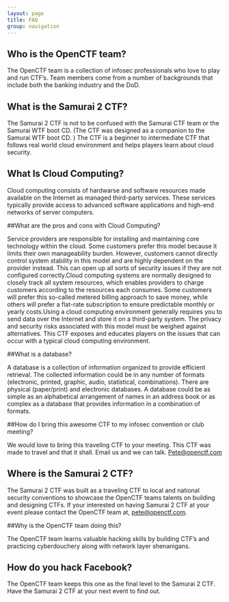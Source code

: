 ```yaml
---
layout: page
title: FAQ
group: navigation
---
```


## Who is the OpenCTF team?

The OpenCTF team is a collection of infosec professionals who love to play and run CTF’s.  Team members come from a number of backgrounds that include both the banking industry and the DoD.

## What is the Samurai 2 CTF?

The Samurai 2 CTF is not to be confused with the Samurai CTF team or the Samurai WTF boot CD.  (The CTF was designed as a companion to the Samurai WTF boot CD. )  The CTF is a beginner to intermediate CTF that follows real world cloud environment and helps players learn about cloud security.

## What Is Cloud Computing?

Cloud computing consists of hardwarse and software resources made available on the Internet as managed third-party services. These services typically provide access to advanced software applications and high-end networks of server computers.

##What are the pros and cons with Cloud Computing?

Service providers are responsible for installing and maintaining core technology within the cloud. Some customers prefer this model because it limits their own manageability burden. However, customers cannot directly control system stability in this model and are highly dependent on the provider instead.  This can open up all sorts of security issues if they are not configured correctly.Cloud computing systems are normally designed to closely track all system resources, which enables providers to charge customers according to the resources each consumes. Some customers will prefer this so-called metered billing approach to save money, while others will prefer a flat-rate subscription to ensure predictable monthly or yearly costs.Using a cloud computing environment generally requires you to send data over the Internet and store it on a third-party system. The privacy and security risks associated with this model must be weighed against alternatives. This CTF exposes and educates players on the issues that can occur with a typical cloud computing environment.

##What is a database?

A database is a collection of information organized to provide efficient retrieval. The collected information could be in any number of formats (electronic, printed, graphic, audio, statistical, combinations). There are physical (paper/print) and electronic databases. A database could be as simple as an alphabetical arrangement of names in an address book or as complex as a database that provides information in a combination of formats.

##How do I bring this awesome CTF to my infosec convention or club meeting?

We would love to bring this traveling CTF to your meeting.  This CTF was made to travel and that it shall. Email us and we can talk. Pete@openctf.com

## Where is the Samurai 2 CTF?

The Samurai 2 CTF was built as a traveling CTF to local and national security conventions to showcase the OpenCTF teams talents on building and designing CTFs.  If your interested on having Samurai 2 CTF at your event please contact the OpenCTF team at, pete@openctf.com.

##Why is the OpenCTF team doing this?


The OpenCTF team learns valuable hacking skills by building CTF’s and practicing cyberdouchery along with network layer shenanigans.

## How do you hack Facebook?

The OpenCTF team keeps this one as the final level to the Samurai 2 CTF.  Have the Samurai 2 CTF at your next event to find out.

